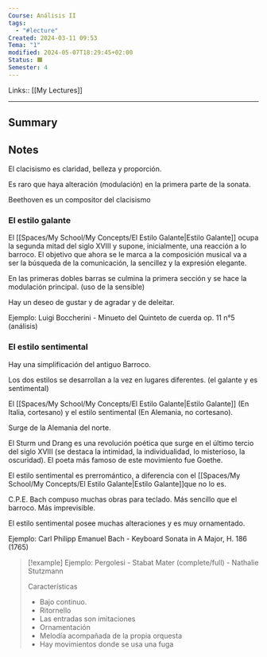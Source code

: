 ```yaml
---
Course: Análisis II
tags:
  - "#lecture"
Created: 2024-03-11 09:53
Tema: "1"
modified: 2024-05-07T18:29:45+02:00
Status: 🟧
Semester: 4
---
```

Links:: [[My Lectures]]
___

## Summary

## Notes

El clacisismo es claridad, belleza y proporción.

Es raro que haya alteración (modulación) en la primera parte de la sonata.

Beethoven es un compositor del clacisismo

### El estilo galante

El [[Spaces/My School/My Concepts/El Estilo Galante|Estilo Galante]] ocupa la segunda mitad del siglo XVIII y supone, inicialmente, una reacción a lo barroco. El objetivo que ahora se le marca a la composición musical va a ser la búsqueda de la comunicación, la sencillez y la expresión elegante.

En las primeras dobles barras se culmina la primera sección y se hace la modulación principal. (uso de la sensible)

Hay un deseo de gustar y de agradar y de deleitar.

Ejemplo: Luigi Boccherini - Minueto del Quinteto de cuerda op. 11 n°5 (análisis)

### El estilo sentimental

Hay una simplificación del antiguo Barroco.

Los dos estilos se desarrollan a la vez en lugares diferentes. (el galante y es sentimental)

El [[Spaces/My School/My Concepts/El Estilo Galante|Estilo Galante]] (En Italia, cortesano) y el estilo sentimental (En Alemania, no cortesano).

Surge de la Alemania del norte.

El Sturm und Drang es una revolución poética que surge en el último tercio del siglo XVIII (se destaca la intimidad, la individualidad, lo misterioso, la oscuridad).  El poeta más famoso de este movimiento fue Goethe. 

El estilo sentimental es prerromántico, a diferencia con el [[Spaces/My School/My Concepts/El Estilo Galante|Estilo Galante]]que no lo es.

C.P.E. Bach compuso muchas obras para teclado. Más sencillo que el barroco. Más imprevisible. 

El estilo sentimental posee muchas alteraciones  y es muy ornamentado.

Ejemplo: Carl Philipp Emanuel Bach - Keyboard Sonata in A Major, H. 186 (1765)

> [!example]
> Ejemplo: Pergolesi - Stabat Mater (complete/full) - Nathalie Stutzmann
> 
> Características
> - Bajo continuo. 
> - Ritornello
> - Las entradas son imitaciones
> - Ornamentación
> - Melodía acompañada de la propia orquesta
> - Hay movimientos donde se usa una fuga
> 
> 






